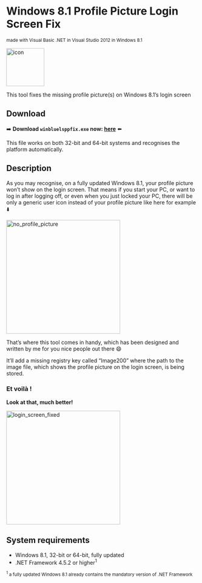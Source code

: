 # Windows 8.1 Profile Picture Login Screen Fix
<sup>made with Visual Basic .NET in Visual Studio 2012 in Windows 8.1</sup>

<img width="100" alt="icon" src="https://github.com/user-attachments/assets/302758c9-194d-4929-b553-d800bc5e11f0" />

This tool fixes the missing profile picture(s) on Windows 8.1’s login screen

## Download

➡️ **Download <code>winbluelsppfix.exe</code> now: <a href="https://github.com/win8-png/winbluelsppfix/releases/latest">here</a>** ⬅️

This file works on both 32-bit and 64-bit systems and recognises the platform automatically.

## Description
As you may recognise, on a fully updated Windows 8.1, your profile picture won’t show on the login screen. That means if you start your PC, or want to log in after logging off, or even when you just locked your PC, there will be only a generic user icon instead of your profile picture like here for example ⬇️

<img width="300" alt="no_profile_picture" src="https://github.com/user-attachments/assets/ff615209-7ecd-477e-af2c-3e5c53fe5273" />

That’s where this tool comes in handy, which has been designed and written by me for you nice people out there 😄

It’ll add a missing registry key called “Image200” where the path to the image file, which shows the profile picture on the login screen, is being stored.

### Et voilà !
**Look at that, much better!** 

<img width="300" alt="login_screen_fixed" src="https://github.com/user-attachments/assets/3dc27189-fdaf-41c5-87f7-69fa0237776f" />

## System requirements
* Windows 8.1, 32-bit or 64-bit, fully updated
* .NET Framework 4.5.2 or higher<sup>1</sup>

<sub><sup>1</sup> a fully updated Windows 8.1 already contains the mandatory version of .NET Framework</sub>

